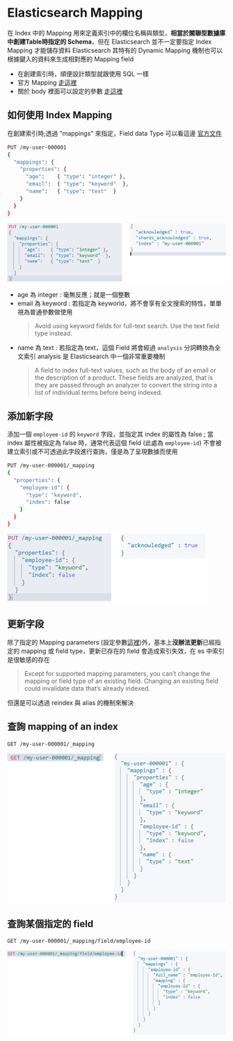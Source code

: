 # Elasticsearch Mapping

在 Index 中的 Mapping 用來定義索引中的欄位名稱與類型，**相當於關聯型數據庫中創建Table時指定的 Schema**，但在 Elasticsearch 並不一定要指定 Index Mapping 才能儲存資料 Elasticsearch 其特有的 Dynamic Mapping 機制也可以根據鍵入的資料來生成相對應的 Mapping field

* 在創建索引時，順便設計類型就跟使用 SQL 一樣
* 官方 Mapping [走這裡](https://www.elastic.co/guide/en/elasticsearch/reference/current/mapping.html)
* 關於 body 裡面可以設定的參數 [走這裡](https://www.elastic.co/guide/en/elasticsearch/reference/current/mapping-params.html)

## 如何使用 Index Mapping

在創建索引時;透過 "mappings" 來指定，Field data Type 可以看這邊 [官方文件](https://www.elastic.co/guide/en/elasticsearch/reference/current/mapping-types.html)

```sh
PUT /my-user-000001
{
  "mappings": {
    "properties": {
      "age":    { "type": "integer" },  
      "email":  { "type": "keyword"  }, 
      "name":   { "type": "text"  }     
    }
  }
}
```

![創建索引並附加屬性](../.vuepress/public/chapter2/mapping/putindexmappingsproperties.png)

* age 為 integer : 毫無反應；就是一個整數
* email 為 keyword : 若指定為 keyworld，將不會享有全文搜索的特性，單單視為普通參數做使用
    >Avoid using keyword fields for full-text search. Use the text field type instead.
* name 為 text : 若指定為 text，這個 Field 將會經過 `analysis` 分詞轉換為全文索引 analysis 是 Elasticsearch 中一個非常重要機制
    > A field to index full-text values, such as the body of an email or the description of a product. These fields are analyzed, that is they are passed through an analyzer to convert the string into a list of individual terms before being indexed.

## 添加新字段

添加一個 `employee-id` 的 `keyword` 字段，並指定其 index 的屬性為 false ; 當 index 屬性被指定為 false 時，通常代表這個 field (此處為 `employee-id`) 不會被建立索引或不可透過此字段進行查詢，僅是為了呈現數據而使用

```sh
PUT /my-user-000001/_mapping
{
  "properties": {
    "employee-id": {
      "type": "keyword",
      "index": false
    }
  }
}
```

![添加新字段到已經存在的Index中](../.vuepress/public/chapter2/mapping/addnewfield.png)

## 更新字段

除了指定的 Mapping parameters (設定參數[這裡](https://www.elastic.co/guide/en/elasticsearch/reference/current/mapping-params.html))外，基本上**沒辦法更新**已經指定的 mapping 或 field type，更新已存在的 field 會造成索引失效，在 es 中索引是很敏感的存在
> Except for supported mapping parameters, you can’t change the mapping or field type of an existing field. Changing an existing field could invalidate data that’s already indexed.

但還是可以透過 reindex 與 alias 的機制來解決

## 查詢 mapping of an index

```sh
GET /my-user-000001/_mapping
```

![查詢映射](../.vuepress/public/chapter2/mapping/searchmappingofindex.png)

## 查詢某個指定的 field

```sh
GET /my-user-000001/_mapping/field/employee-id
```

![查詢指定字段](../.vuepress/public/chapter2/mapping/searchspecificfield.png)